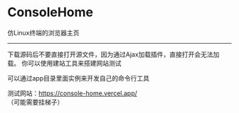 # ConsoleHome
仿Linux终端的浏览器主页

---

下载源码后不要直接打开源文件，因为通过Ajax加载插件，直接打开会无法加载。
你可以使用建站工具来搭建网站测试



可以通过app目录里面实例来开发自己的命令行工具


测试网站：https://console-home.vercel.app/  
（可能需要挂梯子）
